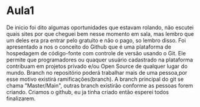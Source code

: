 # Aula1
De inicio foi dito algumas oportunidades que estavam rolando, não escutei quais sites por que cheguei bem nesse momento em sala, mas lembro que um deles era pra entrar pelo gratuito e não o pago, so lembro disso.
Foi apresentado a nos o conceito do Github que é uma plataforma de hospedagem de código-fonte com controle de versão usando o Git. Ele permite que programadores ou quaquer usuário cadastrado na plataforma contribuam em projetos privado e/ou Open Source de qualquer lugar do mundo. Branch no repositório poderá trabalhar mais de uma pessoa,por esse motivo existirá ramificações(branch). A branch principal do git se chama "Master/Main", outras branch existirão conforme as pessoas forem criando.
Criamos o github, eu ja tinha criado então esperei todos finalizarem.
